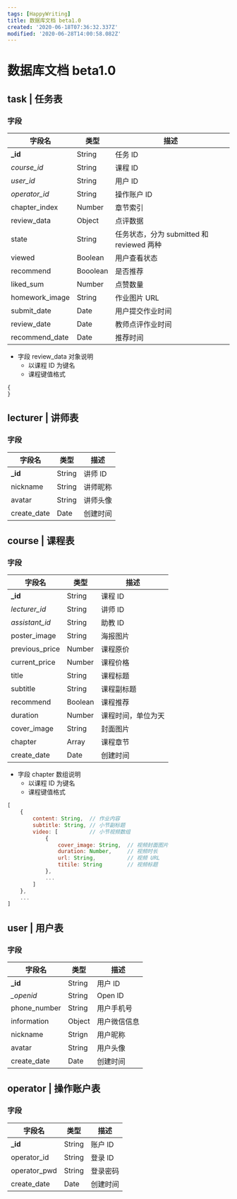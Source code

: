 ```yaml
---
tags: [HappyWriting]
title: 数据库文档 beta1.0
created: '2020-06-18T07:36:32.337Z'
modified: '2020-06-28T14:00:58.082Z'
---
```


# 数据库文档 beta1.0

## task | 任务表
### 字段
| 字段名 | 类型 | 描述 |
|  ----  | ----  | ---- |
| **_id** | String | 任务 ID |
| *course_id*  | String | 课程 ID |
| *user_id* | String | 用户 ID |
| *operator_id* | String | 操作账户 ID |
| chapter_index | Number | 章节索引 |
| review_data | Object | 点评数据 |
| state | String | 任务状态，分为 submitted 和 reviewed 两种 |
| viewed | Boolean | 用户查看状态 |
| recommend | Booolean | 是否推荐 |
| liked_sum | Number | 点赞数量 |
| homework_image | String | 作业图片 URL |
| submit_date | Date | 用户提交作业时间 |
| review_date | Date | 教师点评作业时间 |
| recommend_date | Date | 推荐时间 |
* 字段 review_data 对象说明
  * 以课程 ID 为键名
  * 课程键值格式
```JavaScript
{
}
```
## lecturer | 讲师表
### 字段
| 字段名 | 类型 | 描述 |
|  ----  | ----  | ---- |
| **_id** | String | 讲师 ID |
| nickname  | String | 讲师昵称 |
| avatar  | String | 讲师头像 |
| create_date | Date | 创建时间 |

## course | 课程表
### 字段
| 字段名 | 类型 | 描述 |
|  ----  | ----  | ---- |
| **_id** | String | 课程 ID |
| *lecturer_id*  | String | 讲师 ID |
| *assistant_id* | String | 助教 ID |
| poster_image | String | 海报图片 |
| previous_price | Number | 课程原价 |
| current_price | Number | 课程价格 |
| title | String | 课程标题 |
| subtitle | String | 课程副标题 |
| recommend | Boolean | 课程推荐 |
| duration | Number | 课程时间，单位为天 |
| cover_image | String | 封面图片 |
| chapter | Array | 课程章节 |
| create_date | Date | 创建时间 |
* 字段 chapter 数组说明
  * 以课程 ID 为键名
  * 课程键值格式
```JavaScript
[
    {
        content: String,  // 作业内容
        subtitle: String, // 小节副标题
        video: [          // 小节视频数组
            {
                cover_image: String,  // 视频封面图片
                duration: Number,     // 视频时长
                url: String,          // 视频 URL
                titile: String        // 视频标题
            },
            ...
        ]
    },
    ...
]
```
## user | 用户表
### 字段
| 字段名 | 类型 | 描述 |
|  ----  | ----  | ---- |
| **_id** | String | 用户 ID |
| *_openid*  | String | Open ID |
| phone_number | String | 用户手机号 |
| information | Object | 用户微信信息 |
| nickname | Strign | 用户昵称 |
| avatar  | String | 用户头像 |
| create_date | Date | 创建时间 |

## operator | 操作账户表
### 字段
| 字段名 | 类型 | 描述 |
|  ----  | ----  | ---- |
| **_id** | String | 账户 ID |
| operator_id  | String | 登录 ID |
| operator_pwd | String | 登录密码 |
| create_date | Date | 创建时间 |


